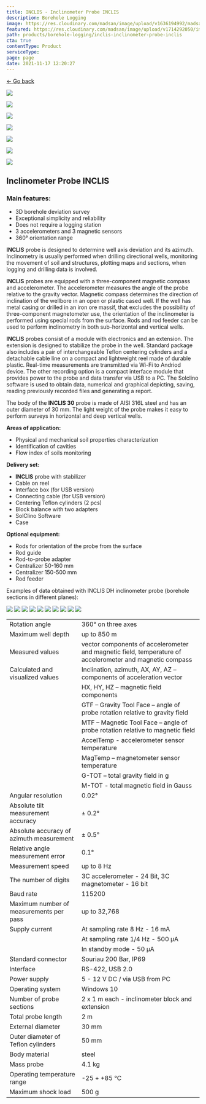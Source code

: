 ```yaml
---
title: INCLIS - Inclinometer Probe INCLIS
description: Borehole Logging
image: https://res.cloudinary.com/madsan/image/upload/v1636194992/madsan-stock/IMG_3200_nsgux0.jpg
featured: https://res.cloudinary.com/madsan/image/upload/v1714292050/image9_vrxnze.jpg
path: products/borehole-logging/inclis-inclinometer-probe-inclis
cta: true
contentType: Product
serviceType: 
page: page
date: 2021-11-17 12:20:27
---
```


[←  Go back](/en/products/borehole-logging)

[![](https://res.cloudinary.com/madsan/image/upload/v1714292050/image9_vrxnze.jpg)](https://res.cloudinary.com/madsan/image/upload/v1714292050/image9_vrxnze.jpg)

<div class="row">

<div class="col-md-2">

[![](https://res.cloudinary.com/madsan/image/upload/v1714292050/image10_gege3c.jpg)](https://res.cloudinary.com/madsan/image/upload/v1714292050/image10_gege3c.jpg)

</div>
<div class="col-md-2">

[![](https://res.cloudinary.com/madsan/image/upload/v1714292050/image12_czejr4.jpg)](https://res.cloudinary.com/madsan/image/upload/v1714292050/image12_czejr4.jpg)

</div>
<div class="col-md-2">

[![](https://res.cloudinary.com/madsan/image/upload/v1714292050/image13_z3w3mm.jpg)](https://res.cloudinary.com/madsan/image/upload/v1714292050/image13_z3w3mm.jpg)

</div>
<div class="col-md-2">
 
[![](https://res.cloudinary.com/madsan/image/upload/v1714292050/image14_k8gc7y.jpg)](https://res.cloudinary.com/madsan/image/upload/v1714292050/image14_k8gc7y.jpg)

</div>
<div class="col-md-2">

[![](https://res.cloudinary.com/madsan/image/upload/v1714292050/image15_ozn3l1.jpg)](https://res.cloudinary.com/madsan/image/upload/v1714292050/image15_ozn3l1.jpg)

</div>
<div class="col-md-2">

[![](https://res.cloudinary.com/madsan/image/upload/v1714292051/image16_smxmwu.jpg)](https://res.cloudinary.com/madsan/image/upload/v1714292051/image16_smxmwu.jpg)

</div> 

</div>

## Inclinometer Probe INCLIS

### Main features:

*   3D borehole deviation survey
*   Exceptional simplicity and reliability
*   Does not require a logging station
*   3 accelerometers and 3 magnetic sensors
*   360° orientation range


**INCLIS** probe is designed to determine well axis deviation and its azimuth. Inclinometry is usually performed when drilling directional wells, monitoring the movement of soil and structures, plotting maps and sections, when logging and drilling data is involved.

**INCLIS** probes are equipped with a three-component magnetic compass and accelerometer. The accelerometer measures the angle of the probe relative to the gravity vector. Magnetic compass determines the direction of inclination of the wellbore in an open or plastic cased well. If the well has metal casing or drilled in an iron ore massif, that excludes the possibility of three-component magnetometer use, the orientation of the inclinometer is performed using special rods from the surface. Rods and rod feeder can be used to perform inclinometry in both sub-horizontal and vertical wells.

**INCLIS** probes consist of a module with electronics and an extension. The extension is designed to stabilize the probe in the well. Standard package also includes a pair of interchangeable Teflon centering cylinders and a detachable cable line on a compact and lightweight reel made of durable plastic. Real-time measurements are transmitted via Wi-Fi to Andriod device. The other recording option is a compact interface module that provides power to the probe and data transfer via USB to a PC. The Solclino software is used to obtain data, numerical and graphical depicting, saving, reading previously recorded files and generating a report.

The body of the **INCLIS 30** probe is made of AISI 316L steel and has an outer diameter of 30 mm. The light weight of the probe makes it easy to perform surveys in horizontal and deep vertical wells.

**Areas of application:**

*   Physical and mechanical soil properties characterization
*   Identification of cavities
*   Flow index of soils monitoring


**Delivery set:**

*   **INCLIS** probe with stabilizer
*   Cable on reel
*   Interface box (for USB version)
*   Connecting cable (for USB version)
*   Centering Teflon cylinders (2 pcs)
*   Block balance with two adapters
*   SolClino Software
*   Case


**Optional equipment:**

*   Rods for orientation of the probe from the surface
*   Rod guide
*   Rod-to-probe adapter
*   Centralizer 50-160 mm
*   Centralizer 150-500 mm
*   Rod feeder


Examples of data obtained with INCLIS DH inclinometer probe (borehole sections in different planes):

![](https://res.cloudinary.com/madsan/image/upload/v1714292049/image2_cx7z1o.jpg)
![](https://res.cloudinary.com/madsan/image/upload/v1714292049/image1_nsk7a6.jpg)
![](https://res.cloudinary.com/madsan/image/upload/v1714292049/image4_k2ldta.jpg)
![](https://res.cloudinary.com/madsan/image/upload/v1714292049/image3_f6ayuz.jpg)
![](https://res.cloudinary.com/madsan/image/upload/v1714292050/image6_y5xcs7.jpg)
![](https://res.cloudinary.com/madsan/image/upload/v1714292049/image5_rf6yq2.jpg)
![](https://res.cloudinary.com/madsan/image/upload/v1714292050/image8_fmekbh.jpg)
![](https://res.cloudinary.com/madsan/image/upload/v1714292050/image7_l120e7.jpg)
![](https://res.cloudinary.com/madsan/image/upload/v1714292052/image17_yntflq.jpg)
![](https://res.cloudinary.com/madsan/image/upload/v1714292050/image11_ktszcv.jpg)


<div class="table-responsive"> 

|                                          |                                                                         |
|------------------------------------------|-------------------------------------------------------------------------------------------|
| Rotation angle                           | 360° on three axes                                                                                 |
| Maximum well depth                       | up to 850 m                                                                                |
| Measured values                          | vector components of accelerometer and magnetic field, temperature of accelerometer and magnetic compass |
| Calculated and visualized values         | Inclination, azimuth, AX, AY, AZ – components of acceleration vector                      |
|                                          | HX, HY, HZ – magnetic field components                                                     |
|                                          | GTF – Gravity Tool Face – angle of probe rotation relative to gravity field              |
|                                          | MTF – Magnetic Tool Face – angle of probe rotation relative to magnetic field            |
|                                          | AccelTemp - accelerometer sensor temperature                                               |
|                                          | MagTemp – magnetometer sensor temperature                                                  |
|                                          | G-TOT – total gravity field in g                                                           |
|                                          | M-TOT - total magnetic field in Gauss                                                       |
| Angular resolution                       | 0.02°                                                                                      |
| Absolute tilt measurement accuracy       | ± 0.2°                                                                                     |
| Absolute accuracy of azimuth measurement | ± 0.5°                                                                                  |
| Relative angle measurement error         | 0.1°                                                                                      |
| Measurement speed                        | up to 8 Hz                                                                                |
| The number of digits                     | 3C accelerometer - 24 Bit, 3C magnetometer - 16 bit                                        |
| Baud rate                                | 115200                                                                                     |
| Maximum number of measurements per pass  | up to 32,768                                                                            |
| Supply current                           | At sampling rate 8 Hz - 16 mA                                                               |
|                                          | At sampling rate 1/4 Hz - 500 μA                                                           |
|                                          | In standby mode - 50 μA                                                                    |
| Standard connector                       | Souriau 200 Bar, IP69                                                                       |
| Interface                                | RS-422, USB 2.0                                                                            |
| Power supply                             | 5 - 12 V DC / via USB from PC                                                              |
| Operating system                         | Windows 10                                                                                 |
| Number of probe sections                 | 2 x 1 m each - inclinometer block and extension                                            |
| Total probe length                       | 2 m                                                                                        |
| External diameter                        | 30 mm                                                                                      |
| Outer diameter of Teflon cylinders       | 50 mm                                                                                       |
| Body material                            | steel                                                                                       |
| Mass probe                               | 4.1 kg                                                                                      |
| Operating temperature range              | -25 ÷ +85 °C                                                                                 |
| Maximum shock load                       | 500 g                                                                                      |




</div>
